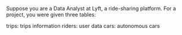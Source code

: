 Suppose you are a Data Analyst at Lyft, a ride-sharing platform. For a project, you were given three tables:

trips: trips information
riders: user data
cars: autonomous cars
